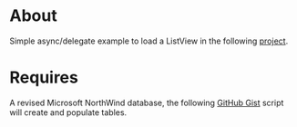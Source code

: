 ﻿# About

Simple async/delegate example to load a ListView in the following [project](https://github.com/karenpayneoregon/code-samples-csharp/tree/master/GetCountriesIterator).

# Requires

A revised Microsoft NorthWind database, the following [GitHub Gist](https://gist.github.com/karenpayneoregon/9bdf1a7d5310ac1d562b2326d79d6038) script will create and populate tables.